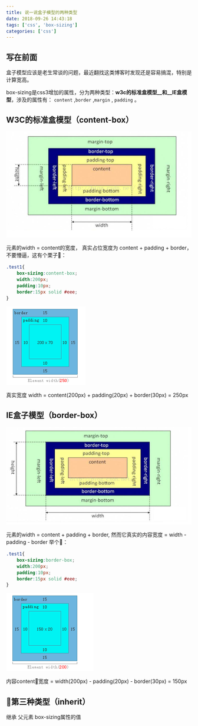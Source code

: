 ```yaml
---
title: 说一说盒子模型的两种类型
date: 2018-09-26 14:43:18
tags: ['css', 'box-sizing']
categories: ['css']
---
```

## 写在前面
盒子模型应该是老生常谈的问题，最近翻找这类博客时发现还是容易搞混，特别是计算宽高。

box-sizing是css3增加的属性，分为两种类型：__w3c的标准盒模型__和__IE盒模型__，涉及的属性有： ``content`` ,``border`` ,``margin`` , ``padding`` 。

## W3C的标准盒模型（content-box）

![W3C的标准盒模型对应图](https://raw.githubusercontent.com/wangmingdong/docImg/master/boxSizingContent.bmp)

元素的width = content的宽度，
真实占位宽度为 content + padding + border，不要懵逼，这有个栗子🌰：

``` css
.test1{
	box-sizing:content-box;
	width:200px;
	padding:10px;
	border:15px solid #eee;
}
```

![W3C的标准盒模型对应图](https://raw.githubusercontent.com/wangmingdong/docImg/master/boxSizingContent2.png)

真实宽度 width = content(200px) + padding(20px) + border(30px) = 250px
## IE盒子模型（border-box）

![IE盒子模型对应图](https://raw.githubusercontent.com/wangmingdong/docImg/master/boxSizingBorder.png)


元素的width = content + padding + border,
然而它真实的内容宽度 = width - padding - border
举个🌰：

``` css
.test1{
	box-sizing:border-box;
	width:200px;
	padding:10px;
	border:15px solid #eee;
}
```

![W3C的标准盒模型对应图](https://raw.githubusercontent.com/wangmingdong/docImg/master/boxSizingBorder2)

内容content宽度 = width(200px) - padding(20px) - border(30px) = 150px

## 第三种类型（inherit）

继承 父元素 box-sizing属性的值